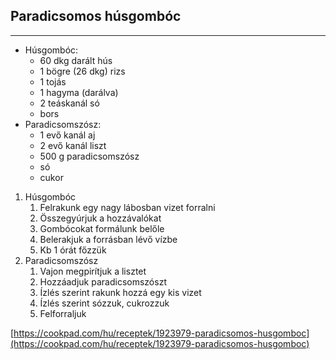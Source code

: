 ## Paradicsomos húsgombóc

------------------------------------------------------------------------------------------------------------------------

-   Húsgombóc:
    -   60 dkg darált hús
    -   1 bögre (26 dkg)  rizs
    -   1 tojás
    -   1 hagyma (darálva)
    -   2 teáskanál só
    -   bors
-   Paradicsomszósz:
    -   1 evő kanál aj
    -   2 evő kanál liszt
    -   500 g paradicsomszósz
    -   só
    -   cukor

1.  Húsgombóc
    1.  Felrakunk egy nagy lábosban vizet forralni
    1.  Összegyúrjuk a hozzávalókat
    1.  Gombócokat formálunk belőle
    1.  Belerakjuk a forrásban lévő vízbe
    1.  Kb 1 órát főzzük
1.  Paradicsomszósz
    1.  Vajon megpirítjuk a lisztet
    1.  Hozzáadjuk paradicsomszószt
    1.  Ízlés szerint rakunk hozzá egy kis vizet
    1.  Ízlés szerint sózzuk, cukrozzuk
    1.  Felforraljuk

[https://cookpad.com/hu/receptek/1923979-paradicsomos-husgomboc](https://cookpad.com/hu/receptek/1923979-paradicsomos-husgomboc)